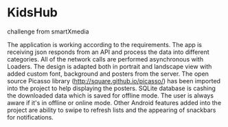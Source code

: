 # KidsHub
challenge from smartXmedia

The application is working according to the requirements. The app is receiving json responds from an API and process the data into different categories. All of the network
calls are performed asynchronous with Loaders. 
The design is adapted both in portrait and landscape view with added custom font, background and posters from the server. 
The open source Picasso library (http://square.github.io/picasso/) has been imported into the project to help displaying 
the posters. SQLite database is cashing the downloaded data which is saved for offline mode. 
The user is always aware if it's in offline or online mode. Other Android features added into the project are ability to 
swipe to refresh lists and the appearing of snackbars for notifications.

